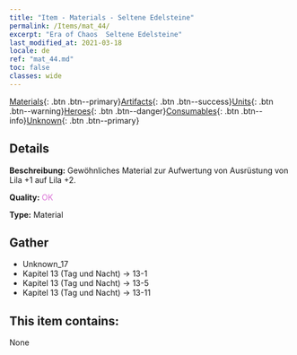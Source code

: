 ```yaml
---
title: "Item - Materials - Seltene Edelsteine"
permalink: /Items/mat_44/
excerpt: "Era of Chaos  Seltene Edelsteine"
last_modified_at: 2021-03-18
locale: de
ref: "mat_44.md"
toc: false
classes: wide
---
```

 [Materials](/de/Items/){: .btn .btn--primary}[Artifacts](/de/Items/Artifacts/){: .btn .btn--success}[Units](/de/Items/Units/){: .btn .btn--warning}[Heroes](/de/Items/Heroes/){: .btn .btn--danger}[Consumables](/de/Items/Consumables/){: .btn .btn--info}[Unknown](/de/Items/Unknown/){: .btn .btn--primary}

## Details
 **Beschreibung:** Gewöhnliches Material zur Aufwertung von Ausrüstung von Lila +1 auf Lila +2.

 **Quality:** <span style="color: #DA70D6">OK</span>

 **Type:** Material

## Gather

*    Unknown_17 
*    Kapitel 13 (Tag und Nacht) -> 13-1 
*    Kapitel 13 (Tag und Nacht) -> 13-5 
*    Kapitel 13 (Tag und Nacht) -> 13-11 

## This item contains:

  None

